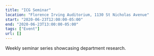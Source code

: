 ```yaml
---
title: "ICG Seminar"
location: "Florence Irving Auditorium, 1130 St Nicholas Avenue"
start: "2020-06-23T12:00:00-05:00"
end: "2020-06-23T13:00:00-05:00"
tags: ["Event"]
url: []
---
```


Weekly seminar series showcasing department research.

<!-- endexcerpt -->
